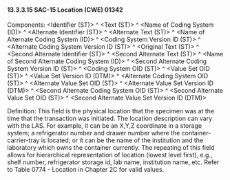 #### 13.3.3.15 SAC-15 Location (CWE) 01342

Components: &lt;Identifier (ST)> ^ &lt;Text (ST)> ^ &lt;Name of Coding System (ID)> ^ &lt;Alternate Identifier (ST)> ^ &lt;Alternate Text (ST)> ^ &lt;Name of Alternate Coding System (ID)> ^ &lt;Coding System Version ID (ST)> ^ &lt;Alternate Coding System Version ID (ST)> ^ &lt;Original Text (ST)> ^ &lt;Second Alternate Identifier (ST)> ^ &lt;Second Alternate Text (ST)> ^ &lt;Name of Second Alternate Coding System (ID)> ^ &lt;Second Alternate Coding System Version ID (ST)> ^ &lt;Coding System OID (ST)> ^ &lt;Value Set OID (ST)> ^ &lt;Value Set Version ID (DTM)> ^ &lt;Alternate Coding System OID (ST)> ^ &lt;Alternate Value Set OID (ST)> ^ &lt;Alternate Value Set Version ID (DTM)> ^ &lt;Second Alternate Coding System OID (ST)> ^ &lt;Second Alternate Value Set OID (ST)> ^ &lt;Second Alternate Value Set Version ID (DTM)>

Definition: This field is the physical location that the specimen was at the time that the transaction was initiated. The location description can vary with the LAS. For example, it can be an X,Y,Z coordinate in a storage system; a refrigerator number and drawer number where the container-carrier-tray is located; or it can be the name of the institution and the laboratory which owns the container currently. The repeating of this field allows for hierarchical representation of location (lowest level first), e.g., shelf number, refrigerator storage id, lab name, institution name, etc. Refer to Table 0774 - Location in Chapter 2C for valid values.
